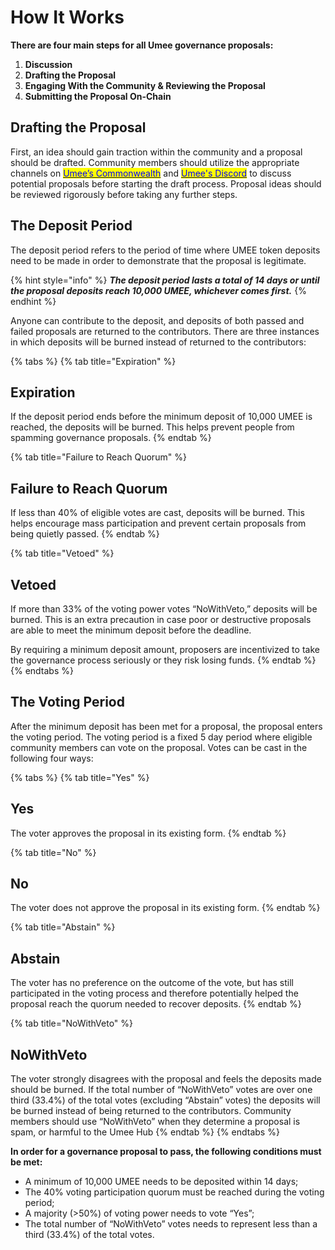 # How It Works

**There are four main steps for all Umee governance proposals:**

1. **Discussion**
2. **Drafting the Proposal**
3. **Engaging With the Community & Reviewing the Proposal**
4. **Submitting the Proposal On-Chain**

## Drafting the Proposal

First, an idea should gain traction within the community and a proposal should be drafted. Community members should utilize the appropriate channels on [<mark style="color:blue;">Umee’s Commonwealth</mark>](https://commonwealth.im/umee/) and [<mark style="color:blue;">Umee's Discord</mark>](https://discord.gg/YukEZy8nkc) to discuss potential proposals before starting the draft process. Proposal ideas should be reviewed rigorously before taking any further steps.

## The Deposit Period

The deposit period refers to the period of time where UMEE token deposits need to be made in order to demonstrate that the proposal is legitimate.

{% hint style="info" %}
_**The deposit period lasts a total of 14 days or until the proposal deposits reach 10,000 UMEE, whichever comes first.**_
{% endhint %}

Anyone can contribute to the deposit, and deposits of both passed and failed proposals are returned to the contributors. There are three instances in which deposits will be burned instead of returned to the contributors:

{% tabs %}
{% tab title="Expiration" %}
## Expiration

If the deposit period ends before the minimum deposit of 10,000 UMEE is reached, the deposits will be burned. This helps prevent people from spamming governance proposals.
{% endtab %}

{% tab title="Failure to Reach Quorum" %}
## Failure to Reach Quorum

If less than 40% of eligible votes are cast, deposits will be burned. This helps encourage mass participation and prevent certain proposals from being quietly passed.
{% endtab %}

{% tab title="Vetoed" %}
## Vetoed

If more than 33% of the voting power votes “NoWithVeto,” deposits will be burned. This is an extra precaution in case poor or destructive proposals are able to meet the minimum deposit before the deadline.

By requiring a minimum deposit amount, proposers are incentivized to take the governance process seriously or they risk losing funds.
{% endtab %}
{% endtabs %}

## **The Voting Period**

After the minimum deposit has been met for a proposal, the proposal enters the voting period. The voting period is a fixed 5 day period where eligible community members can vote on the proposal. Votes can be cast in the following four ways:

{% tabs %}
{% tab title="Yes" %}
## Yes

The voter approves the proposal in its existing form.
{% endtab %}

{% tab title="No" %}
## No

The voter does not approve the proposal in its existing form.
{% endtab %}

{% tab title="Abstain" %}
## Abstain

The voter has no preference on the outcome of the vote, but has still participated in the voting process and therefore potentially helped the proposal reach the quorum needed to recover deposits.
{% endtab %}

{% tab title="NoWithVeto" %}
## NoWithVeto

The voter strongly disagrees with the proposal and feels the deposits made should be burned. If the total number of “NoWithVeto” votes are over one third (33.4%) of the total votes (excluding “Abstain” votes) the deposits will be burned instead of being returned to the contributors. Community members should use “NoWithVeto” when they determine a proposal is spam, or harmful to the Umee Hub
{% endtab %}
{% endtabs %}

**In order for a governance proposal to pass, the following conditions must be met:**

* A minimum of 10,000 UMEE needs to be deposited within 14 days;
* The 40% voting participation quorum must be reached during the voting period;
* A majority (>50%) of voting power needs to vote “Yes”;
* The total number of “NoWithVeto” votes needs to represent less than a third (33.4%) of the total votes.
